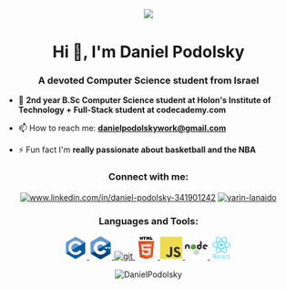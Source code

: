 <p align="center"><img src="https://i.seadn.io/gae/_YIoKz_EmInCKgtGbJzUSpn8Liz7Mr4UIZN7aCJoCknVKkRDyWJIXe4koNnIMg84DEu4Y-32cNF5OWVnA1RuAZUotmyen_FZAe_O9Q?auto=format&dpr=1&w=3840"/></p>
<h1 align="center">Hi 👋, I'm Daniel Podolsky</h1>
<h3 align="center">A devoted Computer Science student from Israel</h3>

- 🌱 **2nd year B.Sc Computer Science student at Holon's Institute of Technology + Full-Stack student at codecademy.com**

- 📫 How to reach me: **danielpodolskywork@gmail.com**

- ⚡ Fun fact I'm **really passionate about basketball and the NBA**

<h3 align="center">Connect with me:</h3>
<p align="center">
<a href="https://www.linkedin.com/in/daniel-podolsky-341901242" target="blank"><img align="center" src="https://raw.githubusercontent.com/rahuldkjain/github-profile-readme-generator/master/src/images/icons/Social/linked-in-alt.svg" alt="www.linkedin.com/in/daniel-podolsky-341901242" height="30" width="40" /></a>
<a href="https://stackoverflow.com/users/23088869/daniel-podolsky" target="blank"><img align="center" src="https://raw.githubusercontent.com/rahuldkjain/github-profile-readme-generator/master/src/images/icons/Social/stack-overflow.svg" alt="yarin-lanaido" height="30" width="40" /></a>
</p>

<h3 align="center">Languages and Tools:</h3>
<p align="center"> <a href="https://www.cprogramming.com/" target="_blank" rel="noreferrer"> <img src="https://raw.githubusercontent.com/devicons/devicon/master/icons/c/c-original.svg" alt="c" width="40" height="40"/> </a> <a href="https://www.w3schools.com/cpp/" target="_blank" rel="noreferrer"> <img src="https://raw.githubusercontent.com/devicons/devicon/master/icons/cplusplus/cplusplus-original.svg" alt="cplusplus" width="40" height="40"/> </a> <a href="https://git-scm.com/" target="_blank" rel="noreferrer"> <img src="https://www.vectorlogo.zone/logos/git-scm/git-scm-icon.svg" alt="git" width="40" height="40"/> </a> <a href="https://www.w3.org/html/" target="_blank" rel="noreferrer"> <img src="https://raw.githubusercontent.com/devicons/devicon/master/icons/html5/html5-original-wordmark.svg" alt="html5" width="40" height="40"/> </a> <a href="https://developer.mozilla.org/en-US/docs/Web/JavaScript" target="_blank" rel="noreferrer"> <img src="https://raw.githubusercontent.com/devicons/devicon/master/icons/javascript/javascript-original.svg" alt="javascript" width="40" height="40"/> </a> <a href="https://nodejs.org" target="_blank" rel="noreferrer"> <img src="https://raw.githubusercontent.com/devicons/devicon/master/icons/nodejs/nodejs-original-wordmark.svg" alt="nodejs" width="40" height="40"/> </a> <a href="https://reactjs.org/" target="_blank" rel="noreferrer"> <img src="https://raw.githubusercontent.com/devicons/devicon/master/icons/react/react-original-wordmark.svg" alt="react" width="40" height="40"/> </a> </p>

<p align="center"><img align="center" src="https://github-readme-stats.vercel.app/api/top-langs?username=DanielPodolsky&show_icons=true&locale=en&layout=compact" alt="DanielPodolsky" /></p>

